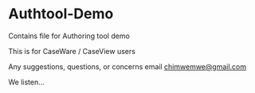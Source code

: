 # Authtool-Demo
Contains file for Authoring tool demo

This is for CaseWare / CaseView users

Any suggestions, questions, or concerns email chimwemwe@gmail.com

We listen...
